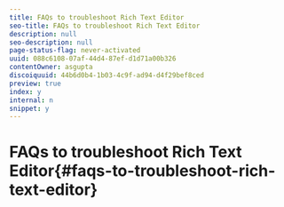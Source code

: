 ```yaml
---
title: FAQs to troubleshoot Rich Text Editor
seo-title: FAQs to troubleshoot Rich Text Editor
description: null
seo-description: null
page-status-flag: never-activated
uuid: 088c6108-07af-44d4-87ef-d1d71a00b326
contentOwner: asgupta
discoiquuid: 44b6d0b4-1b03-4c9f-ad94-d4f29bef8ced
preview: true
index: y
internal: n
snippet: y
---
```


# FAQs to troubleshoot Rich Text Editor{#faqs-to-troubleshoot-rich-text-editor}

